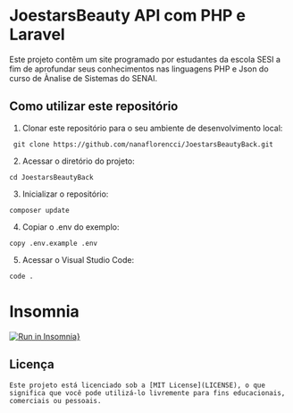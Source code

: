 # JoestarsBeauty API com PHP e Laravel

Este projeto contêm um site programado por estudantes da escola SESI a fim de aprofundar seus conhecimentos nas linguagens PHP e Json do curso de Ànalise de Sistemas do SENAI.

## Como utilizar este repositório

1. Clonar este repositório para o seu ambiente de desenvolvimento local:
```
 git clone https://github.com/nanaflorencci/JoestarsBeautyBack.git
```
2. Acessar o diretório do projeto:
```
cd JoestarsBeautyBack
```
3. Inicializar o repositório:
```
composer update
```
4. Copiar o .env do exemplo:
```
copy .env.example .env
```
5. Acessar o Visual Studio Code:
```
code .
```

# Insomnia

[![Run in Insomnia}](https://insomnia.rest/images/run.svg)](https)

## Licença

```
Este projeto está licenciado sob a [MIT License](LICENSE), o que significa que você pode utilizá-lo livremente para fins educacionais, comerciais ou pessoais.
```